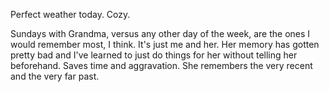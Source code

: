 Perfect weather today. Cozy.

Sundays with Grandma, versus any other day of the week, are the ones I would remember most, I think. It's just me and her. Her memory has gotten pretty bad and I've learned to just do things for her without telling her beforehand. Saves time and aggravation. She remembers the very recent and the very far past.
